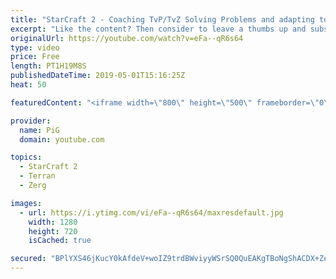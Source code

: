 ```yaml
---
title: "StarCraft 2 - Coaching TvP/TvZ Solving Problems and adapting to weird situations"
excerpt: "Like the content? Then consider to leave a thumbs up and subscribe! ;) Videos dont appear in your feed and you want to get notified about new uploads? Press the bell Icon :) -- Watch live at https://www.twitch.tv/x5_pig My NEW website: https://pigstarcraft.com/ My Twitter: https://twitter.com/x5_PiG"
originalUrl: https://youtube.com/watch?v=eFa--qR6s64
type: video
price: Free
length: PT1H19M8S
publishedDateTime: 2019-05-01T15:16:25Z
heat: 50

featuredContent: "<iframe width=\"800\" height=\"500\" frameborder=\"0\" src=\"https://www.youtube.com/embed/eFa--qR6s64\" allow=\"accelerometer; autoplay; encrypted-media; gyroscope; picture-in-picture\" allowfullscreen></iframe>"

provider:
  name: PiG
  domain: youtube.com

topics:
  - StarCraft 2
  - Terran
  - Zerg

images:
  - url: https://i.ytimg.com/vi/eFa--qR6s64/maxresdefault.jpg
    width: 1280
    height: 720
    isCached: true

secured: "BPlYXS46jKucY0kAfdeV+woIZ9trdBWviyyWSrSQ0QuEAKgTBoNgShACDX+Zeka1FSr/AxpRp/n6i9TizjZVOQRBITkmLLscwyiGy8Ukm9fX3tNE6yrADsXNg5wsTr33IGeUpQ1MPY1z0n4R6b36lZLLR5opLjsHnZ4aepQVhs+VvDZzQEYDQ0QKAc4hlVT4wKtwS/56khSufKx9iZhl4txlaIrFyp+8idTpABg777ZXH3JIqGrl9iiKKKKyF2qWPM1VzuREuAmcfFwOJwJitWnY4CU9SRGC/2MgS7MySqFHWlmC8L3QMk9zidVvQlsly/2E8daoSTIEaGujk56eJIMW/NhM8pwEpN/tKGCJ0ZTpdR0iIdpDFIbBwJQ5xbrknn6HBXQEWBlr/2yTF+YeanCKktQEjBoDV6zfS1osWT8=;GDyqE/K56DIr+higIPRV6Q=="
---
```


